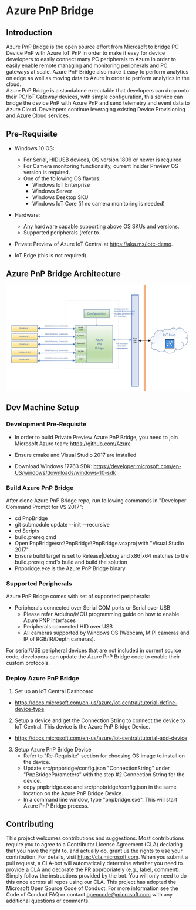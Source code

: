 
# Azure PnP Bridge

## Introduction
Azure PnP Bridge is the open source effort from Microsoft to bridge PC Device PnP with Azure IoT PnP in order to make it easy for device developers to easily connect many PC peripherals to Azure in order to easily enable remote managing and monitoring peripherals and PC gateways at scale.  Azure PnP Bridge also make it easy to perform analytics on edge as well as moving data to Azure in order to perform analytics in the cloud.  
Azure PnP Bridge is a standalone executable that developers can drop onto their PC/IoT Gateway devices, with simple configuration, this service can bridge the device PnP with Azure PnP and send telemetry and event data to Azure Cloud.  Developers continue leveraging existing Device Provisioning and Azure Cloud services.  


## Pre-Requisite
- Windows 10 OS:
  - For Serial, HIDUSB devices, OS version 1809 or newer is required
  - For Camera monitoring functionality, current Insider Preview OS version is required.
  - One of the following OS flavors:
    - Windows IoT Enterprise
    - Windows Server
    - Windows Desktop SKU
    - Windows IoT Core (if no camera monitoring is needed)

- Hardware:
  - Any hardware capable supporting above OS SKUs and versions.
  - Supported peripherals (refer to 

- Private Preview of Azure IoT Central at https://aka.ms/iotc-demo.

- IoT Edge (this is not required)

## Azure PnP Bridge Architecture
![Architecture](./PnpBridge/docs/Pictures/AzurePnPBridge.png)

## Dev Machine Setup

### Development Pre-Requisite
- In order to build Private Preview Azure PnP Bridge, you need to join Microsoft Azure team: https://github.com/Azure

- Ensure cmake and Visual Studio 2017 are installed

- Download Windows 17763 SDK: https://developer.microsoft.com/en-US/windows/downloads/windows-10-sdk


### Build Azure PnP Bridge
  After clone Azure PnP Bridge repo, run following commands in "Developer Command Prompt for VS 2017":
  - cd PnpBridge
  - git submodule update --init --recursive 
  - cd Scripts
  - build.prereq.cmd
  - Open PnpBridge\src\PnpBridge\PnpBridge.vcxproj with "Visual Studio 2017"
  - Ensure build target is set to Release|Debug and x86|x64 matches to the build.prereq.cmd's build and build the solution
  - Pnpbridge.exe is the Azure PnP Bridge binary

### Supported Peripherals

Azure PnP Bridge comes with set of supported peripherals:
- Peripherals connected over Serial COM ports or Serial over USB
    - Please refer Arduino/MCU programming guide on how to enable Azure PNP Interfaces
    - Peripherals connected HID over USB
    - All cameras supported by Windows OS (Webcam, MIPI cameras and IP of RGB/IR/Depth cameras).

For serial/USB peripheral devices that are not included in current source code, developers can update the Azure PnP Bridge code to enable their custom protocols.

### Deploy Azure PnP Bridge

1. Set up an IoT Central Dashboard
  - https://docs.microsoft.com/en-us/azure/iot-central/tutorial-define-device-type 

2. Setup a device and get the Connection String to connect the device to IoT Central.  This device is the Azure PnP Bridge Device. 
  - https://docs.microsoft.com/en-us/azure/iot-central/tutorial-add-device

3. Setup Azure PnP Bridge Device
    - Refer to "Re-Requisite" section for choosing OS image to install on the device. 
    - Update src/pnpbridge/config.json "ConnectionString" under "PnpBridgeParameters" with the step #2 Connection String for the device.    
    - copy pnpbridge.exe and src/pnpbridge/config.json in the same location on the Azure PnP Bridge Device.
    - In a command line window, type "pnpbridge.exe".  This will start Azure PnP Bridge process.  

## Contributing
This project welcomes contributions and suggestions. Most contributions require you to agree to a Contributor License Agreement (CLA) declaring that you have the right to, and actually do, grant us the rights to use your contribution. For details, visit https://cla.microsoft.com.
When you submit a pull request, a CLA-bot will automatically determine whether you need to provide a CLA and decorate the PR appropriately (e.g., label, comment). Simply follow the instructions provided by the bot. You will only need to do this once across all repos using our CLA.
This project has adopted the Microsoft Open Source Code of Conduct. For more information see the Code of Conduct FAQ or contact opencode@microsoft.com with any additional questions or comments.